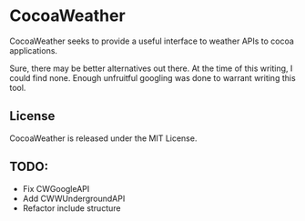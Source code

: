 # CocoaWeather

CocoaWeather seeks to provide a useful interface to weather APIs to cocoa applications.

Sure, there may be better alternatives out there.
At the time of this writing, I could find none.
Enough unfruitful googling was done to warrant writing this tool.

## License

CocoaWeather is released under the MIT License.


## TODO:
-   Fix CWGoogleAPI
-   Add CWWUndergroundAPI
-   Refactor include structure
